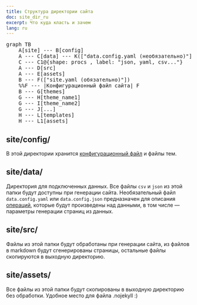 ```yaml
---
title: Структура директории сайта
doc: site_dir_ru
excerpt: Что куда класть и зачем
lang: ru
---
```


<pre class="mermaid">
graph TB
    A[site] --- B[config]
    A --- C[data] --- K(["data.config.yaml (необязательно)"])
    C --- C1@{shape: procs , label: "json, yaml, csv..."}
    A --- D[src]
    A --- E[assets]
    B --- F(["site.yaml (обязательно)"])
    %%F --- |Конфигурационный файл сайта| F
    B --- G[themes]
    G --- H[theme_name1]
    G --- I[theme_name2]
    G --- J[...]
    H --- L[templates]
    H --- L1[assets]
</pre>

## site/config/

В этой директории хранится [конфигурационный файл](/+doc:config_file_ru) и файлы тем.

## site/data/

Директория для подключенных данных. Все файлы `csv` и `json`
из этой папки будут доступны при генерации сайта. Необязательный файл
`data.config.yaml` или `data.config.json` предназначен для описания
[операций](/+doc:data_config_ru), которые будут произведены над данными, в том числе — параметры
генерации страниц из данных.

## site/src/

Файлы из этой папки будут обработаны при генерации сайта, из файлов в
markdown будут сгенерированы страницы, остальные файлы скопируются
в выходную директорию.

## site/assets/

Все файлы из этой папки будут скопированы в выходную директорию без обработки. 
Удобное место для файла  .nojekyll :)
